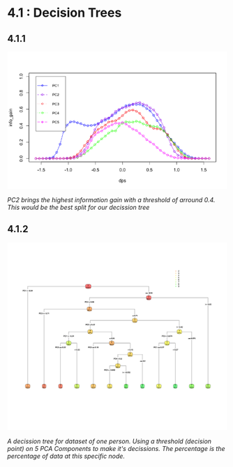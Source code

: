 # 4.1 : Decision Trees

## 4.1.1

![](https://raw.githubusercontent.com/tilman/SDU-statistical-ml/master/4/4.1.1.png)

<i>PC2 brings the highest information gain with a threshold of arround 0.4. This would be the best split for our decission tree</i>

## 4.1.2

![](https://raw.githubusercontent.com/tilman/SDU-statistical-ml/master/4/4.4.2.svg)

<i>A decission tree for dataset of one person. Using a threshold (decision point) on 5 PCA Components to make it's decissions. The percentage is the percentage of data at this specific node.</i>
